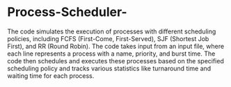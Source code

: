 # Process-Scheduler-
The code simulates the execution of processes with different scheduling policies, including FCFS (First-Come, First-Served), SJF (Shortest Job First), and RR (Round Robin). The code takes input from an input file, where each line represents a process with a name, priority, and burst time. The code then schedules and executes these processes based on the specified scheduling policy and tracks various statistics like turnaround time and waiting time for each process.

